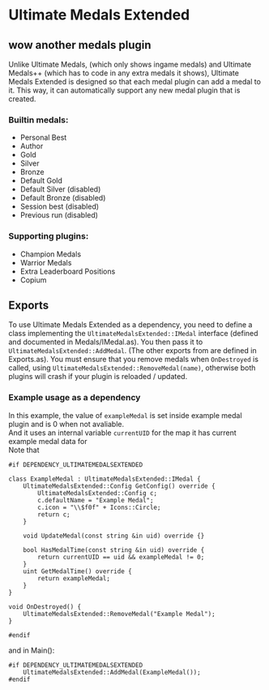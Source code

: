 
# Ultimate Medals Extended
## wow another medals plugin
Unlike Ultimate Medals, (which only shows ingame medals) and Ultimate Medals++ (which has to code in any extra medals it shows), Ultimate Medals Extended is designed so that each medal plugin can add a medal to it. This way, it can automatically support any new medal plugin that is created.

### Builtin medals:
- Personal Best
- Author
- Gold
- Silver
- Bronze
- Default Gold
- Default Silver (disabled)
- Default Bronze (disabled)
- Session best (disabled)
- Previous run (disabled)
### Supporting plugins:
- Champion Medals
- Warrior Medals
- Extra Leaderboard Positions
- Copium


## Exports
To use Ultimate Medals Extended as a dependency, you need to define a class implementing the `UltimateMedalsExtended::IMedal` interface
(defined and documented in Medals/IMedal.as).
You then pass it to `UltimateMedalsExtended::AddMedal`. (The other exports from are defined in Exports.as).
You must ensure that you remove medals when `OnDestroyed` is called, using `UltimateMedalsExtended::RemoveMedal(name)`, otherwise both plugins will crash if your plugin is reloaded / updated.


### Example usage as a dependency
In this example, the value of `exampleMedal` is set inside example medal plugin and is 0 when not avaliable.  
And it uses an internal variable `currentUID` for the map it has current example medal data for  
Note that 

```
#if DEPENDENCY_ULTIMATEMEDALSEXTENDED

class ExampleMedal : UltimateMedalsExtended::IMedal {
    UltimateMedalsExtended::Config GetConfig() override {
        UltimateMedalsExtended::Config c;
        c.defaultName = "Example Medal";
        c.icon = "\\$f0f" + Icons::Circle;
        return c;
    }

    void UpdateMedal(const string &in uid) override {}

    bool HasMedalTime(const string &in uid) override {
        return currentUID == uid && exampleMedal != 0;
    }
    uint GetMedalTime() override {
        return exampleMedal;
    }
}

void OnDestroyed() {
    UltimateMedalsExtended::RemoveMedal("Example Medal");
}

#endif
```

and in Main():

```
#if DEPENDENCY_ULTIMATEMEDALSEXTENDED
    UltimateMedalsExtended::AddMedal(ExampleMedal());
#endif
```

